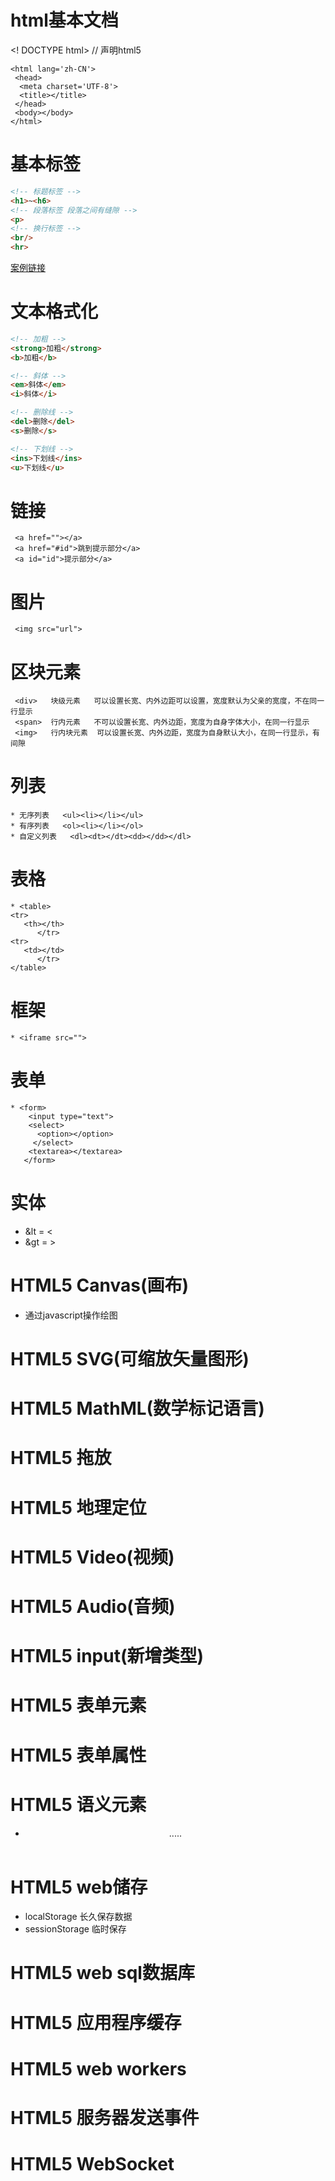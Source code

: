 # html基本文档
<! DOCTYPE html> // 声明html5
```
<html lang='zh-CN'>
 <head>
  <meta charset='UTF-8'>
  <title></title>
 </head>
 <body></body>
</html>
```

# 基本标签
```html
<!-- 标题标签 -->
<h1>~<h6>
<!-- 段落标签 段落之间有缝隙 -->
<p>
<!-- 换行标签 -->
<br/>
<hr>
```
[案例链接](https://github.com/Angryniu/study_note/blob/main/%E4%BD%93%E8%82%B2%E6%96%B0%E9%97%BB.html)

# 文本格式化
```html
<!-- 加粗 -->
<strong>加粗</strong>
<b>加粗</b>

<!-- 斜体 -->
<em>斜体</em>
<i>斜体</i>

<!-- 删除线 -->
<del>删除</del>
<s>删除</s>

<!-- 下划线 -->
<ins>下划线</ins>
<u>下划线</u>
```


# 链接
```
 <a href=""></a>
 <a href="#id">跳到提示部分</a>
 <a id="id">提示部分</a>
 ```


# 图片
```
 <img src="url">
 ```

# 区块元素
```
 <div>   块级元素   可以设置长宽、内外边距可以设置，宽度默认为父亲的宽度，不在同一行显示
 <span>  行内元素   不可以设置长宽、内外边距，宽度为自身字体大小，在同一行显示
 <img>   行内块元素  可以设置长宽、内外边距，宽度为自身默认大小，在同一行显示，有间隙
 ```
 
# 列表
```
* 无序列表   <ul><li></li></ul>
* 有序列表   <ol><li></li></ol>
* 自定义列表   <dl><dt></dt><dd></dd></dl>
```

# 表格
```
* <table>
<tr>
   <th></th>
      </tr>
<tr>
   <td></td>
      </tr>
</table>
```

# 框架
```
* <iframe src="">
```

# 表单
```
* <form>
    <input type="text">
    <select>
      <option></option>
     </select>
    <textarea></textarea>
   </form>
```

# 实体
* &lt = <
* &gt = >





# HTML5 Canvas(画布)
* <canvas width="" height="">  通过javascript操作绘图

# HTML5 SVG(可缩放矢量图形)
# HTML5 MathML(数学标记语言)
# HTML5 拖放
# HTML5 地理定位
# HTML5 Video(视频)
# HTML5 Audio(音频)
# HTML5 input(新增类型)
# HTML5 表单元素
# HTML5 表单属性
# HTML5 语义元素
* <header> <nav>.....
# HTML5 web储存
* localStorage 长久保存数据
* sessionStorage 临时保存
# HTML5 web sql数据库
# HTML5 应用程序缓存
# HTML5 web workers
# HTML5 服务器发送事件
# HTML5 WebSocket